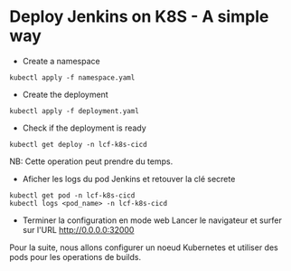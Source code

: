 # Deploy Jenkins on K8S - A simple way


- Create a namespace

```
kubectl apply -f namespace.yaml
```
- Create the deployment 

```
kubectl apply -f deployment.yaml
```
- Check if the deployment is ready

```
kubectl get deploy -n lcf-k8s-cicd
```
NB: Cette operation peut prendre du temps.

- Aficher les logs du pod Jenkins et retouver la clé secrete
```
kubectl get pod -n lcf-k8s-cicd
kubectl logs <pod_name> -n lcf-k8s-cicd
```

- Terminer la configuration en mode web
Lancer le navigateur et surfer sur l'URL http://0.0.0.0:32000

Pour la suite, nous allons configurer un noeud Kubernetes et utiliser des pods pour les operations de builds.